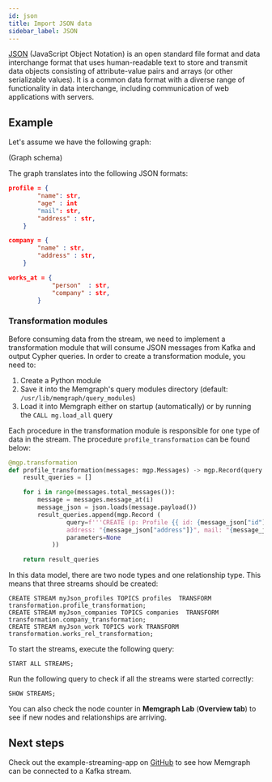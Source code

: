 ```yaml
---
id: json
title: Import JSON data
sidebar_label: JSON
---
```


[JSON](https://www.json.org/json-en.html) (JavaScript Object Notation) is an
open standard file format and data interchange format that uses human-readable
text to store and transmit data objects consisting of attribute-value pairs and
arrays (or other serializable values). It is a common data format with a diverse
range of functionality in data interchange, including communication of web
applications with servers.

## Example

Let's assume we have the following graph:

(Graph schema)

The graph translates into the following JSON formats:

```json
profile = {
        "name": str,
        "age" : int
        "mail": str,
        "address" : str,
    }

company = {
        "name" : str,
        "address" : str,
    }

works_at = {
            "person"  : str,
            "company" : str,
        }
```

### Transformation modules

Before consuming data from the stream, we need to implement a transformation
module that will consume JSON messages from Kafka and output Cypher queries. In
order to create a transformation module, you need to:

1. Create a Python module
2. Save it into the Memgraph's query modules directory (default:
   `/usr/lib/memgraph/query_modules`)
3. Load it into Memgraph either on startup (automatically) or by running the
   `CALL mg.load_all` query

Each procedure in the transformation module is responsible for one type of data
in the stream. The procedure `profile_transformation` can be found below:

```python
@mgp.transformation
def profile_transformation(messages: mgp.Messages) -> mgp.Record(query = str, parameters=mgp.Nullable[mgp.Map]):
    result_queries = []

    for i in range(messages.total_messages()):
        message = messages.message_at(i)
        message_json = json.loads(message.payload())
        result_queries.append(mgp.Record (
                query=f'''CREATE (p: Profile {{ id: {message_json["id"]}, name: "{message_json["name"]}", age: ToInteger({message_json["age"]})
                address: "{message_json["address"]}", mail: "{message_json["mail"]}" }})''' ,
                parameters=None
            ))

    return result_queries
```

In this data model, there are two node types and one relationship type. This
means that three streams should be created:

```cypher
CREATE STREAM myJson_profiles TOPICS profiles  TRANSFORM transformation.profile_transformation;
CREATE STREAM myJson_companies TOPICS companies  TRANSFORM transformation.company_transformation;
CREATE STREAM myJson_work TOPICS work TRANSFORM transformation.works_rel_transformation;
```

To start the streams, execute the following query:

```cypher
START ALL STREAMS;
```

Run the following query to check if all the streams were started correctly:

```cypher
SHOW STREAMS;
```

You can also check the node counter in **Memgraph Lab** (**Overview tab**) to
see if new nodes and relationships are arriving.

## Next steps

Check out the example-streaming-app on
[GitHub](https://github.com/memgraph/example-streaming-app) to see how Memgraph
can be connected to a Kafka stream.
